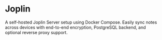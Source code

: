 # Joplin

A self-hosted Joplin Server setup using Docker Compose. Easily sync notes across devices with end-to-end encryption, PostgreSQL backend, and optional reverse proxy support.